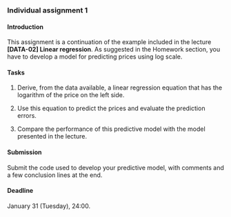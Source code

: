 ### Individual assignment 1

#### Introduction

This assignment is a continuation of the example included in the lecture **[DATA-02] Linear regression**. As suggested in the Homework section, you have to develop a model for predicting prices using log scale. 

#### Tasks

1. Derive, from the data available, a linear regression equation that has the logarithm of the price on the left side.

2. Use this equation to predict the prices and evaluate the prediction errors.

3. Compare the performance of this predictive model with the model presented in the lecture.

#### Submission

Submit the code used to develop your predictive model, with comments and a few conclusion lines at the end. 

#### Deadline

January 31 (Tuesday), 24:00.
